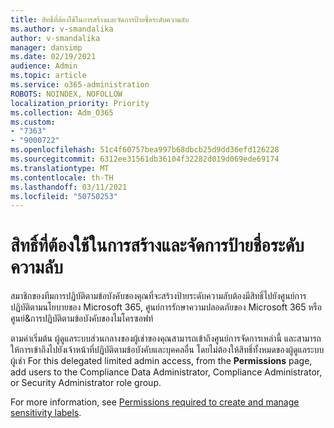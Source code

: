 ```yaml
---
title: สิทธิ์ที่ต้องใช้ในการสร้างและจัดการป้ายชื่อระดับความลับ
ms.author: v-smandalika
author: v-smandalika
manager: dansimp
ms.date: 02/19/2021
audience: Admin
ms.topic: article
ms.service: o365-administration
ROBOTS: NOINDEX, NOFOLLOW
localization_priority: Priority
ms.collection: Adm_O365
ms.custom:
- "7363"
- "9000722"
ms.openlocfilehash: 51c4f60757bea997b68dbcb25d9dd36efd126228
ms.sourcegitcommit: 6312ee31561db36104f32282d019d069ede69174
ms.translationtype: MT
ms.contentlocale: th-TH
ms.lasthandoff: 03/11/2021
ms.locfileid: "50750253"
---
```

# <a name="permissions-required-to-create-and-manage-sensitivity-labels"></a>สิทธิ์ที่ต้องใช้ในการสร้างและจัดการป้ายชื่อระดับความลับ

สมาชิกของทีมการปฏิบัติตามข้อบังคับของคุณที่จะสร้างป้ายระดับความลับต้องมีสิทธิ์ไปยังศูนย์การปฏิบัติตามนโยบายของ Microsoft 365, ศูนย์การรักษาความปลอดภัยของ Microsoft 365 หรือศูนย์&การปฏิบัติตามข้อบังคับของไมโครซอฟท์

ตามค่าเริ่มต้น ผู้ดูแลระบบส่วนกลางของผู้เช่าของคุณสามารถเข้าถึงศูนย์การจัดการเหล่านี้ และสามารถให้การเข้าถึงไปยังเจ้าหน้าที่ปฏิบัติตามข้อบังคับและบุคคลอื่น โดยไม่ต้องให้สิทธิ์ทั้งหมดของผู้ดูแลระบบผู้เช่า For this delegated limited admin access, from the **Permissions** page, add users to the Compliance Data Administrator, Compliance Administrator, or Security Administrator role group.

For more information, see [Permissions required to create and manage sensitivity labels](https://docs.microsoft.com/microsoft-365/compliance/get-started-with-sensitivity-labels).
